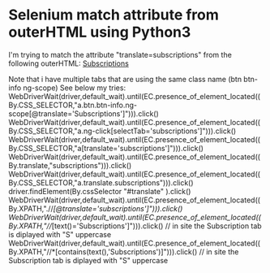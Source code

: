 
# Selenium match attribute from outerHTML using Python3

I'm trying to match the attribute "translate=subscriptions" from the following outerHTML:
<a class="btn btn-info ng-scope" translate="subscriptions" href="javascript:;" ng-class="{selected:tab=='subscriptions'}" ng-click="selectTab('subscriptions')">Subscriptions</a>

Note that i have multiple tabs that are using the same class name (btn btn-info ng-scope)
See below my tries:
WebDriverWait(driver,default_wait).until(EC.presence_of_element_located((By.CSS_SELECTOR,"a.btn.btn-info.ng-scope[@translate='Subscriptions']"))).click() WebDriverWait(driver,default_wait).until(EC.presence_of_element_located((By.CSS_SELECTOR,"a.ng-click[selectTab='subscriptions']"))).click() WebDriverWait(driver,default_wait).until(EC.presence_of_element_located((By.CSS_SELECTOR,"a[translate='subscriptions']"))).click() WebDriverWait(driver,default_wait).until(EC.presence_of_element_located((By.translate,"subscriptions"))).click()
WebDriverWait(driver,default_wait).until(EC.presence_of_element_located((By.CSS_SELECTOR,"a.translate.subscriptions"))).click() driver.findElement(By.cssSelector "#translate" ).click() WebDriverWait(driver,default_wait).until(EC.presence_of_element_located((By.XPATH,".//*[@translate='subscriptions']"))).click()
WebDriverWait(driver,default_wait).until(EC.presence_of_element_located((By.XPATH,"//*[text()='Subscriptions']"))).click() // in site the Subscription tab is diplayed with "S" uppercase WebDriverWait(driver,default_wait).until(EC.presence_of_element_located((By.XPATH,"//*[contains(text(),'Subscriptions')]"))).click() // in site the Subscription tab is diplayed with "S" uppercase

        